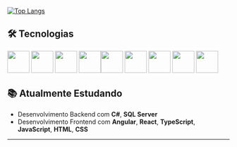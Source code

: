 [![Top Langs](https://github-readme-stats.vercel.app/api/top-langs/?username=marcoscalera&layout=compact&theme=dark)](https://github.com/marcoscalera/github-readme-stats)

## 🛠️ Tecnologias

<img src="https://cdn.jsdelivr.net/gh/devicons/devicon/icons/csharp/csharp-original.svg" width="50" height="50"/> <img src="https://cdn.jsdelivr.net/gh/devicons/devicon/icons/java/java-original.svg" width="50" height="50"/> <img src="https://cdn.jsdelivr.net/gh/devicons/devicon/icons/python/python-original.svg" width="50" height="50"/> <img src="https://cdn.jsdelivr.net/gh/devicons/devicon/icons/angular/angular-original.svg" width="50" height="50"/><img src="https://cdn.jsdelivr.net/gh/devicons/devicon/icons/react/react-original.svg" width="50" height="50"/> <img src="https://cdn.jsdelivr.net/gh/devicons/devicon/icons/typescript/typescript-original.svg" width="50" height="50"/> <img src="https://cdn.jsdelivr.net/gh/devicons/devicon/icons/javascript/javascript-original.svg" width="50" height="50"/> <img src="https://cdn.jsdelivr.net/gh/devicons/devicon/icons/html5/html5-original.svg" width="50" height="50"/> <img src="https://cdn.jsdelivr.net/gh/devicons/devicon/icons/css3/css3-original.svg" width="50" height="50"/> 

## 📚 Atualmente Estudando

- Desenvolvimento Backend com **C#**, **SQL Server**
- Desenvolvimento Frontend com **Angular**, **React**, **TypeScript**, **JavaScript**, **HTML**, **CSS**

---

